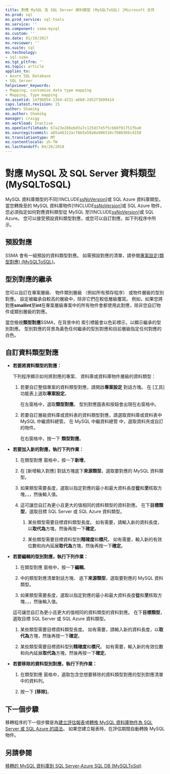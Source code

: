 ```yaml
---
title: 對應 MySQL 及 SQL Server 資料類型 (MySQLToSQL) |Microsoft 文件
ms.prod: sql
ms.prod_service: sql-tools
ms.service: ''
ms.component: ssma-mysql
ms.custom: ''
ms.date: 01/19/2017
ms.reviewer: ''
ms.suite: sql
ms.technology:
- sql-ssma
ms.tgt_pltfrm: ''
ms.topic: article
applies_to:
- Azure SQL Database
- SQL Server
helpviewer_keywords:
- Mapping, customize data type mapping
- Mapping, Type mapping
ms.assetid: 14f98054-13b4-4231-a6b0-2452f3b9941d
caps.latest.revision: 15
author: Shamikg
ms.author: Shamikg
manager: craigg
ms.workload: Inactive
ms.openlocfilehash: 67a23e286e6d3a7c125d37e5f5cb68f01751fba0
ms.sourcegitcommit: a85a46312acf8b5a59a8a900310cf088369c4150
ms.translationtype: MT
ms.contentlocale: zh-TW
ms.lasthandoff: 04/26/2018
---
```

# <a name="mapping-mysql-and-sql-server-data-types-mysqltosql"></a>對應 MySQL 及 SQL Server 資料類型 (MySQLToSQL)
MySQL 資料庫類型的不同[!INCLUDE[ssNoVersion](../../includes/ssnoversion_md.md)]或 SQL Azure 資料庫類型。 當您轉換至的 MySQL 資料庫物件[!INCLUDE[ssNoVersion](../../includes/ssnoversion_md.md)]或 SQL Azure 物件，您必須指定如何對應資料類型從 MySQL 至[!INCLUDE[ssNoVersion](../../includes/ssnoversion_md.md)]或 SQL Azure。 您可以接受預設資料類型對應，或您可以自訂對應，如下列程序中所示。  
  
## <a name="default-mappings"></a>預設對應  
SSMA 會有一組預設的資料類型對應。 如需預設對應的清單，請參閱[專案設定&#40;類型對應&#41; &#40;MySQLToSQL&#41;](../../ssma/mysql/project-settings-type-mapping-mysqltosql.md)。  
  
## <a name="type-mapping-inheritance"></a>型別對應的繼承  
您可以自訂在專案層級、 物件類別層級 （例如所有預存程序） 或物件層級的型別對應。 設定被繼承自較高的層級中，除非它們在較低層級覆寫。 例如，如果您將對應**smallint**至**int**在專案層級專案中的所有物件會都使用此對應，除非您自訂物件或類別層級的對應。  
  
當您檢視**類型對應**SSMA，在背景中的 索引標籤會以色彩標示，以顯示繼承的型別對應。 型別對應的背景為黃色任何繼承的型別對應和目前層級指定任何對應的白色。  
  
## <a name="customizing-data-type-mappings"></a>自訂資料類型對應  
  
-   **若要將資料類型的對應：**  
  
    下列程序顯示如何將對應的專案、 資料庫或資料庫物件層級的資料類型：  
  
    1.  若要自訂整個專案的資料類型對應，請開啟**專案設定** 對話方塊。 在 [工具] 功能表上選取**專案設定**。  
  
        在左窗格中，選取**類型對應**。 型別對應圖表和按鈕會出現在右窗格中。  
  
    2.  若要自訂層級資料庫或資料表的資料類型對應，請選取資料庫或資料表中 MySQL 中繼資料總管。 在 MySQL 中繼資料總管 中，選取資料夾或自訂的物件。  
  
        在右窗格中，按一下 **類型對應**。  
  
-   **若要加入新的對應，執行下列作業：**  
  
    1.  在類型對應 窗格中，按一下**新增**。  
  
    2.  在 [新增輸入對應] 對話方塊底下**來源類型**，選取要對應的 MySQL 資料類型。  
  
    3.  如果類型需要長度，選取以指定對應的最小和最大資料長度**從**和**至**核取方塊，，，然後輸入值。  
  
    4.  這可讓您自訂為更小且更大的值相同的資料類型的資料對應。 在下**目標類型**，選取目標 SQL Server 或 SQL Azure 資料類型。  
  
        1.  某些類型需要目標資料類型長度。 如有需要，請輸入新的資料長度，以**取代為**方塊，然後再按一下**確定**。  
  
        2.  某些類型需要目標資料型別**精確度**和**標尺**。 如有需要，輸入新的有效位數和向內延展**取代為**方塊，然後再按一下**確定**。  
  
-   **若要編輯的型別對應，執行下列作業：**  
  
    1.  在類型對應 窗格中，按一下**編輯**。  
  
    2.  中的類型對應清單對話方塊、 底下**來源類型**，選取要對應的 MySQL 資料類型。  
  
    3.  如果類型需要長度，選取以指定對應的最小和最大資料長度**從**和**至**核取方塊，，，然後輸入值。  
  
    這可讓您自訂為更小且更大的值相同的資料類型的資料對應。 在下**目標類型**，選取目標 SQL Server 或 SQL Azure 資料類型。  
  
    1.  某些類型需要目標資料類型長度。 如有需要，請輸入新的資料長度，以**取代為**方塊，然後再按一下**確定**。  
  
    2.  某些類型需要目標資料型別**精確度**和**標尺**。 如有需要，輸入新的有效位數和向內延展**取代為**方塊，然後再按一下**確定**。  
  
-   **若要移除的資料型別對應，執行下列作業：**  
  
    1.  在類型對應 窗格中，選取包含您想要移除的資料類型對應的型別對應清單中的資料列。  
  
    2.  按一下 **[移除]**。  
  
## <a name="next-step"></a>下一個步驟  
移轉程序的下一個步驟是為[建立評估報表](http://msdn.microsoft.com/en-us/2a56a003-3b0f-453a-963c-00c9e40933ec)或[轉換 MySQL 資料庫物件為 SQL Server 或 SQL Azure 的語法](http://msdn.microsoft.com/en-us/ac21850b-fb32-4704-9985-5759b7c688c7)。 如果您建立報表時，在評估期間自動轉換 MySQL 物件。  
  
## <a name="see-also"></a>另請參閱  
[移轉的 MySQL 資料庫到 SQL Server-Azure SQL DB &#40;MySQLToSql&#41;](../../ssma/mysql/migrating-mysql-databases-to-sql-server-azure-sql-db-mysqltosql.md)  
  
